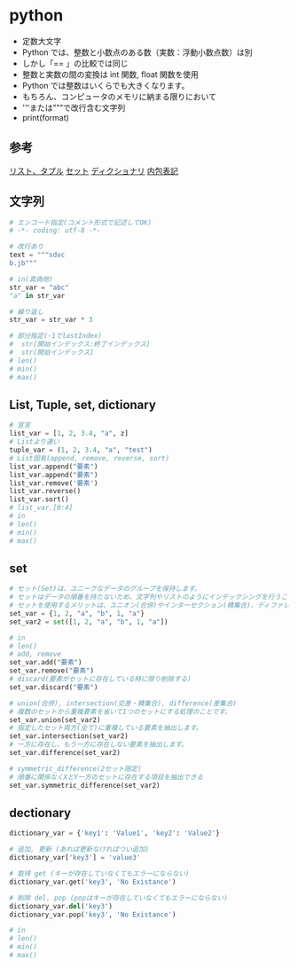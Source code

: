 # python

- 定数大文字
- Python では、整数と小数点のある数（実数：浮動小数点数）は別
- しかし「== 」の比較では同じ
- 整数と実数の間の変換は int 関数, float 関数を使用
- Python では整数はいくらでも大きくなります。
- もちろん、コンピュータのメモリに納まる限りにおいて
- '''または”””で改行含む文字列
- print(format)

## 参考

[リスト、タプル](https://qiita.com/Usek/items/65a3df2be7bd0a2b4189)
[セット](https://qiita.com/Usek/items/6d05a580142db7c31c07)
[ディクショナリ](https://qiita.com/Usek/items/1463b544ca2d0aeec4e2)
[内包表記](https://qiita.com/Usek/items/5eb3235ba10becb6df96)

## 文字列

```python
# エンコード指定(コメント形式で記述してOK)
# -*- coding: utf-8 -*-

# 改行あり
text = """sdvc
b.jb"""

# in(真偽地)
str_var = "abc"
"a" in str_var

# 繰り返し
str_var = str_var * 3

# 部分指定(-1でlastIndex)
#  str[開始インデックス:終了インデックス]
#  str[開始インデックス]
# len()
# min()
# max()
```

## List, Tuple, set, dictionary

```python
# 宣言
list_var = [1, 2, 3.4, "a", z]
# Listより速い
tuple_var = (1, 2, 3.4, "a", "test")
# List固有(append, remove, reverse, sort)
list_var.append("要素")
list_var.append("要素")
list_var.remove('要素')
list_var.reverse()
list_var.sort()
# list_var.[0:4]
# in
# len()
# min()
# max()

```

## set

```python
# セット(Set)は、ユニークなデータのグループを保持します。
# セットはデータの順番を持たないため、文字列やリストのようにインデックシングを行うことが出来ません。
# セットを使用するメリットは、ユニオン(合併)やインターセクション(積集合)、ディファレンス(差集合)の処理が高速に行える点です。
set_var = {1, 2, "a", "b", 1, "a"}
set_var2 = set([1, 2, "a", "b", 1, "a"])

# in
# len()
# add, remove
set_var.add("要素")
set_var.remove("要素")
# discard(要素がセットに存在している時に限り削除する)
set_var.discard("要素")

# union(合併), intersection(交差・積集合), difference(差集合)
# 複数のセットから重複要素を省いて1つのセットにする処理のことです。
set_var.union(set_var2)
# 指定したセット両方(全て)に重複している要素を抽出します。
set_var.intersection(set_var2)
# 一方に存在し、もう一方に存在しない要素を抽出します。
set_var.difference(set_var2)

# symmetric_difference(2セット限定)
# 順番に関係なくXとY一方のセットに存在する項目を抽出できる
set_var.symmetric_difference(set_var2)

```

## dectionary

```python
dictionary_var = {'key1': 'Value1', 'key2': 'Value2'}

# 追加, 更新 (あれば更新なければつい追加)
dictionary_var['key3'] = 'value3'

# 取得 get (キーが存在していなくてもエラーにならない)
dictionary_var.get('key3', 'No Existance')

# 削除 del, pop (popはキーが存在していなくてもエラーにならない)
dictionary_var.del('key3')
dictionary_var.pop('key3', 'No Existance')

# in
# len()
# min()
# max()
```
